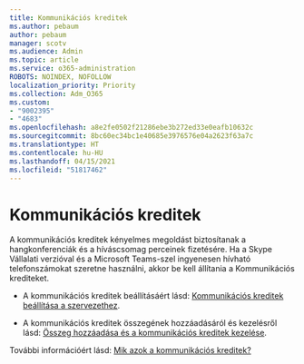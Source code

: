 ```yaml
---
title: Kommunikációs kreditek
ms.author: pebaum
author: pebaum
manager: scotv
ms.audience: Admin
ms.topic: article
ms.service: o365-administration
ROBOTS: NOINDEX, NOFOLLOW
localization_priority: Priority
ms.collection: Adm_O365
ms.custom:
- "9002395"
- "4683"
ms.openlocfilehash: a8e2fe0502f21286ebe3b272ed33e0eafb10632c
ms.sourcegitcommit: 8bc60ec34bc1e40685e3976576e04a2623f63a7c
ms.translationtype: HT
ms.contentlocale: hu-HU
ms.lasthandoff: 04/15/2021
ms.locfileid: "51817462"
---
```

# <a name="communication-credits"></a>Kommunikációs kreditek

A kommunikációs kreditek kényelmes megoldást biztosítanak a hangkonferenciák és a híváscsomag perceinek fizetésére. Ha a Skype Vállalati verzióval és a Microsoft Teams-szel ingyenesen hívható telefonszámokat szeretne használni, akkor be kell állítania a Kommunikációs krediteket.

- A kommunikációs kreditek beállításáért lásd: [Kommunikációs kreditek beállítása a szervezethez](https://docs.microsoft.com/microsoftteams/set-up-communications-credits-for-your-organization). 

- A kommunikációs kreditek összegének hozzáadásáról és kezelésről lásd: [Összeg hozzáadása és a kommunikációs kreditek kezelése](https://docs.microsoft.com/microsoftteams/add-funds-and-manage-communications-credits). 

További információért lásd: [Mik azok a kommunikációs kreditek?](https://docs.microsoft.com/microsoftteams/what-are-communications-credits)

